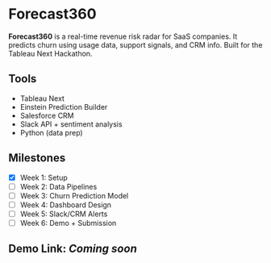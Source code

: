 # Forecast360

**Forecast360** is a real-time revenue risk radar for SaaS companies. It predicts churn using usage data, support signals, and CRM info. Built for the Tableau Next Hackathon.

## Tools
- Tableau Next
- Einstein Prediction Builder
- Salesforce CRM
- Slack API + sentiment analysis
- Python (data prep)

## Milestones
- [x] Week 1: Setup
- [ ] Week 2: Data Pipelines
- [ ] Week 3: Churn Prediction Model
- [ ] Week 4: Dashboard Design
- [ ] Week 5: Slack/CRM Alerts
- [ ] Week 6: Demo + Submission

## Demo Link: _Coming soon_
